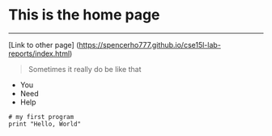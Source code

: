 # This is the home page
***
[Link to other page] (https://spencerho777.github.io/cse15l-lab-reports/index.html)


> Sometimes it really do be like that

* You
* Need
* Help

```
# my first program
print "Hello, World"
```
